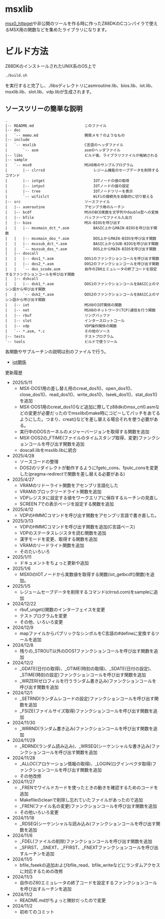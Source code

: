# msxlib

[msx0_httpget](https://github.com/miyamoto999/msx0_httpget)や非公開のツールを作る時に作ったZ88DKのCコンパイラで使えるMSX用の関数などを集めたライブラリになります。

# ビルド方法

Z88DKのインストールされたUNIX系のOS上で

~~~bash
./build.sh
~~~

を実行すると完了し、./libsディレクトリにasmroutine.lib、bios.lib、iot.lib、msxlib.lib、slot.lib、vdp.libが生成されます。


## ソースツリーの簡単な説明
~~~
.
|-- README.md                       このファイル
|-- doc
|   `-- memo.md                     開発メモ？のようなもの
|-- include
|   `-- msxlib                      C言語のヘッダファイル
|       `-- asm                     asmのヘッダファイル
|-- libs                            ビルド後、ライブラリファイルが格納される
|-- sample
|   `-- msx0                        MSX0用のサンプルプログラム
|       |-- clrrsd                      レジーム機能のセーブデータを削除するコマンド
|       |-- iotget                      IOTノードの値の取得
|       |-- iotput                      IOTノードの値の設定
|       |-- tree                        IOTノードツリーを表示
|       `-- wifislct                    WiFiの接続先を自動的に切り替える
|-- src                             ソースファイル
|   |-- asmroutine                  アセンブラ用のルーチン
|   |-- bcdf                        MSXのBCD実数を文字列やdouble型への変換
|   |-- bfile                       バッファー℃ファイル入出力
|   |-- bios                        MSX-BIOSを呼び出す
|   |   |-- msxmain_dct_*.asm           BASIC上からMAIN-BIOSを呼び出す関数
|   |   |-- msxmain_dos_*.asm           DOS上からMAIN-BIOSを呼び出す関数
|   |   |-- msxsub_dct_*.asm            BASIC上からSUB-BIOSを呼び出す関数
|   |   `-- msxsub_dos_*.asm            DOS上からMAIN-BIOSを呼び出す関数
|   |-- doscall
|   |   |-- dos1_*.asm              DOS1のファンクションコールを呼び出す関数
|   |   |-- dos2_*.asm              DOS2のファンクションコールを呼び出す関数          
|   |   `-- dos_scode.asm           自作のZ80エミュレータの終了コードを設定するファンクションコールを呼び出す関数
|   |-- dskcall
|   |   |-- dsk1_*.asm              DOS1のファンクションコールをBASIC上のマシン語から呼び出す関数
|   |   `-- dsk2_*.asm              DOS2のファンクションコールをBASIC上のマシン語から呼び出す関数
|   |-- iot                         MSX0のIOT関係の関数
|   |-- net                         MSX0のネットワーク(TCP)通信を行う関数
|   |-- rbuf                        リングバッファ
|   |-- slot                        インタースロットコール
|   |-- vdp                         VDP操作関係の関数
|   `-- *.asm, *.c                  その他のソース
|-- tests                           テストプログラム
`-- tools                           ビルドで使うツール
~~~

各関数やサブルーチンの説明は別のファイルで行う。
- [iot関係](doc/iot.md)

更新履歴
- 2025/5/11
    - MSX-DOS1用の差し替え用のcreat_dos1()、open_dos1()、close_dos1()、read_dos1()、write_dos1()、lseek_dos1()、stat_dos1()を追加
    - MSX-DOS1用のcreat_dos1()など追加に際してz88dkのmsx_crt0.asmなどの変更が必要だったのでmsxlibのmake時にコピーしてパッチをあてるようにした。つまり、creat()などを差し替える場合それを使う必要がある。
    - 実行中のDOSカーネルのメジャーバージョンを取得する関数を追加
    - MSX-DOS2の_FTIME(ファイルのタイムスタンプ取得、変更)ファンクションコールを呼び出す関数を追加
    - doscall.libをmsxlib.libに統合
- 2025/4/28
    - ソースコードの整理
    - DOS2のリダイレクトが動作するようにfgetc_cons、fputc_consを変更した(pragma-redirectで関数を差し替える必要がある)
- 2025/4/27
    - VRAMのリドーライト関数をアセンブリ言語化した
    - VRAMのブロックリードライト関数を追加
    - VDPレジスタに設定する値をワークエリアに保存するルーチンの見直し
    - SCREEN 7での表示ページを設定する関数を追加
- 2025/4/12
    - VDPのHMMCコマンドを呼び出す関数をアセンブリ言語で書き直した。
- 2025/3/13
    - VDPのHMMCコマンドを呼び出す関数を追加(C言語ベース)
    - VDPのステータスレジスタを読む関数を追加
    - 漢字モードを変更、取得する関数を追加
    - VRAMのリードライト関数を追加
    - そのたいろいろ
- 2025/1/11
    - ドキュメントをちょっと更新や追加
- 2025/1/6
    - MSX0のIOTノードから実数値を取得する関数(iot_getbcdf()関数)を追加。
- 2025/1/5
    - レジュームセーブデータを削除するコマンド(clrrsd.com)をsampleに追加
- 2024/12/22
    - rbuf_unget()関数のインターフェイスを変更
    - テストプログラムを変更
    - その他、いろいろ変更
- 2024/12/9
    - mapファイルからパブリックなシンボルをC言語の#defineに変換するツールを追加
- 2024/12/8
    - 残りの_STROUT以外のDOS1ファンクションコールを呼び出す関数を追加
- 2024/12/2
    - _GDATE(日付の取得)、_GTIME(時刻の取得)、_SDATE(日付の設定)、_STIME(時刻の設定)ファンクションコールを呼び出す関数を追加
    - _WRZER(ゼロフィルを行うランダム書き込み)ファンクションコールを呼び出す関数を追加
- 2024/12/1
    - _SETRND(ランダムレコードの設定)ファンクションコールを呼び出す関数を追加
    - _FSIZE(ファイルサイズ取得)ファンクションコールを呼び出す関数を追加
- 2024/11/30
    - _WRRND(ランダム書き込み)ファンクションコールを呼び出す関数を追加
- 2024/11/29
    - _RDRND(ランダム読み込み)、_WRSEQ(シーケンシャルな書き込み)ファンクションコールを呼び出す関数を追加
- 2024/11/28
    - _ALLOC(アロケーション情報の取得)、_LOGIN(ログインベクタ取得)ファンクションコールを呼び出す関数を追加
    - その他改修
- 2024/11/27
    - _FRENでワイルドカードを使ったときの動きを確認するためのコードを追加
    - Makefileのcleanで削除し忘れていたファイルがあったので追加
    - _FREN(ファイル名の変更)ファンクションコールを呼び出す関数を追加
    - その他いろいろ変更
- 2024/11/18
    - _RDSEQ(シーケンシャルな読み込み)ファンクションコールを呼び出す関数を追加
- 2024/11/6
    - _FDEL(ファイルの削除)ファンクションコールを呼び出す関数を追加
    - _SFIRST、_SNEXT、_FFIRST、_FNEXTファンクションコールを呼び出すルーチンを追加
- 2024/11/5
    - bfile_fseekの追加およびbfile_read、bfile_writeなどにランダムアクセスに対応するための改修
- 2024/11/3
    - 自作のZ80エミュレータの終了コードを設定するファンクションコールを呼び出すルーチンを追加
- 2024/11/2
    - README.mdがちょっと微妙だったので変更
- 2024/11/2
    - 初めてのコミット
